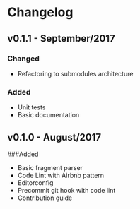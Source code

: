 # Changelog

## v0.1.1 - September/2017
### Changed
- Refactoring to submodules architecture

### Added
- Unit tests
- Basic documentation

## v0.1.0 - August/2017
###Added
- Basic fragment parser
- Code Lint with Airbnb pattern
- Editorconfig
- Precommit git hook with code lint
- Contribution guide
